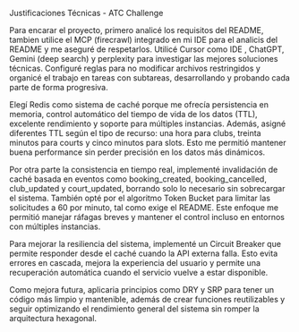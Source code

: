 Justificaciones Técnicas - ATC Challenge

Para encarar el proyecto, primero analicé los requisitos del README, tambien utilice el MCP (firecrawl) integrado en mi IDE para el analicis del README y me aseguré de respetarlos. Utilicé Cursor como IDE , ChatGPT, Gemini (deep search) y perplexity para investigar las mejores soluciones técnicas. Configuré reglas para no modificar archivos restringidos y organicé el trabajo en tareas con subtareas, desarrollando y probando cada parte de forma progresiva.

Elegí Redis como sistema de caché porque me ofrecía persistencia en memoria, control automático del tiempo de vida de los datos (TTL), excelente rendimiento y soporte para múltiples instancias. Además, asigné diferentes TTL según el tipo de recurso: una hora para clubs, treinta minutos para courts y cinco minutos para slots. Esto me permitió mantener buena performance sin perder precisión en los datos más dinámicos.

Por otra parte la consistencia en tiempo real, implementé invalidación de caché basada en eventos como booking_created, booking_cancelled, club_updated y court_updated, borrando solo lo necesario sin sobrecargar el sistema. También opté por el algoritmo Token Bucket para limitar las solicitudes a 60 por minuto, tal como exige el README. Este enfoque me permitió manejar ráfagas breves y mantener el control incluso en entornos con múltiples instancias.

Para mejorar la resiliencia del sistema, implementé un Circuit Breaker que permite responder desde el caché cuando la API externa falla. Esto evita errores en cascada, mejora la experiencia del usuario y permite una recuperación automática cuando el servicio vuelve a estar disponible.

Como mejora futura, aplicaria principios como DRY y SRP para tener un código más limpio y mantenible, además de crear funciones reutilizables y seguir optimizando el rendimiento general del sistema sin romper la arquitectura hexagonal.
